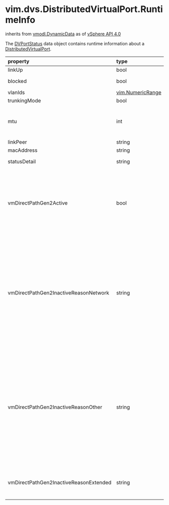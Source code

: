 vim.dvs.DistributedVirtualPort.RuntimeInfo
==========================================
inherits from [vmodl.DynamicData](docs/vmodl.DynamicData.md)
as of [vSphere API 4.0](vim.version.md#vim.version.version5)


The <a href="vim.dvs.DistributedVirtualPort.RuntimeInfo.md">DVPortStatus</a> data object  contains runtime information about a <a href="vim.dvs.DistributedVirtualPort.md">DistributedVirtualPort</a>.

| property | type | optional | priv | desc |
|:---------|:-----|:---------|:-----|:-----|
| linkUp | bool | None | None | Indicates whether the port is in linkUp status. |
| blocked | bool | None | None | Indicates whether the port is blocked by switch implementation. |
| vlanIds | [vim.NumericRange](vim.NumericRange.md "vim.NumericRange") | true | None | VLAN ID of the port. |
| trunkingMode | bool | true | None | True if the port VLAN tagging/stripping is disabled. |
| mtu | int | true | None | Maximum transmission unit (MTU) of the port. You can set the MTU only  at the switch level  (<a href="vim.dvs.VmwareDistributedVirtualSwitch.ConfigSpec.md">VMwareDVSConfigSpec</a>).  If you attempt to change it at the portgroup or port level,  the Server throws an exception. |
| linkPeer | string | true | None | Name of the connected entity. |
| macAddress | string | true | None | The MAC address that is used at this port. |
| statusDetail | string | true | None | Additional information regarding the current status of the port. |
| vmDirectPathGen2Active | bool | true | None | Indicates whether VMDirectPath Gen 2 is active on this port.   If false, the reason(s) for inactivity will be provided in one or   more of <a href="vim.dvs.DistributedVirtualPort.RuntimeInfo.md#vmDirectPathGen2InactiveReasonNetwork">vmDirectPathGen2InactiveReasonNetwork</a>,   <a href="vim.dvs.DistributedVirtualPort.RuntimeInfo.md#vmDirectPathGen2InactiveReasonOther">vmDirectPathGen2InactiveReasonOther</a>,   and <a href="vim.dvs.DistributedVirtualPort.RuntimeInfo.md#vmDirectPathGen2InactiveReasonExtended">vmDirectPathGen2InactiveReasonExtended</a>.   <p>   If the host software is not capable of VMDirectPath Gen 2,   this property will be unset. See   <a href="vim.host.Capability.md">HostCapability</a>.<a href="vim.host.Capability.md#vmDirectPathGen2Supported">vmDirectPathGen2Supported</a>. |
| vmDirectPathGen2InactiveReasonNetwork | string | true | None | If <a href="vim.dvs.DistributedVirtualPort.RuntimeInfo.md#vmDirectPathGen2Active">vmDirectPathGen2Active</a> is false, this array will be   populated with reasons for the inactivity that are related to network   state or configuration. The reasons are chosen from the   <a href="vim.dvs.DistributedVirtualPort.RuntimeInfo.VmDirectPathGen2InactiveReasonNetwork.md">DVPortStatusVmDirectPathGen2InactiveReasonNetwork</a>   values.   <p>   Other reasons for inactivity will be provided in   <a href="vim.dvs.DistributedVirtualPort.RuntimeInfo.md#vmDirectPathGen2InactiveReasonOther">vmDirectPathGen2InactiveReasonOther</a>. If there is a reason   for inactivity that cannot be described by the available constants,   <a href="vim.dvs.DistributedVirtualPort.RuntimeInfo.md#vmDirectPathGen2InactiveReasonExtended">vmDirectPathGen2InactiveReasonExtended</a> will be populated   with an additional explanation provided by the platform.   <p>   Note that this list of reasons is not guaranteed to be exhaustive. |
| vmDirectPathGen2InactiveReasonOther | string | true | None | If <a href="vim.dvs.DistributedVirtualPort.RuntimeInfo.md#vmDirectPathGen2Active">vmDirectPathGen2Active</a> is false, this array will be   populated with reasons for the inactivity that are not related to   network state or configuration. The reasons are chosen from the   <a href="vim.dvs.DistributedVirtualPort.RuntimeInfo.VmDirectPathGen2InactiveReasonOther.md">DVPortStatusVmDirectPathGen2InactiveReasonOther</a>   values.   <p>   Network-related reasons for inactivity will be provided in   <a href="vim.dvs.DistributedVirtualPort.RuntimeInfo.md#vmDirectPathGen2InactiveReasonNetwork">vmDirectPathGen2InactiveReasonNetwork</a>. If there is a reason   for inactivity that cannot be described by the available constants,   <a href="vim.dvs.DistributedVirtualPort.RuntimeInfo.md#vmDirectPathGen2InactiveReasonExtended">vmDirectPathGen2InactiveReasonExtended</a> will be populated   with an additional explanation provided by the platform.   <p>   Note that this list of reasons is not guaranteed to be exhaustive.<br>See <a href="vim.host.Capability.md#vmDirectPathGen2Supported">vmDirectPathGen2Supported</a><br> |
| vmDirectPathGen2InactiveReasonExtended | string | true | None | If <a href="vim.dvs.DistributedVirtualPort.RuntimeInfo.md#vmDirectPathGen2Active">vmDirectPathGen2Active</a> is false, this property may   contain an explanation provided by the platform, beyond the reasons   (if any) listed in <a href="vim.dvs.DistributedVirtualPort.RuntimeInfo.md#vmDirectPathGen2InactiveReasonNetwork">vmDirectPathGen2InactiveReasonNetwork</a>   and/or <a href="vim.dvs.DistributedVirtualPort.RuntimeInfo.md#vmDirectPathGen2InactiveReasonOther">vmDirectPathGen2InactiveReasonOther</a>. |


